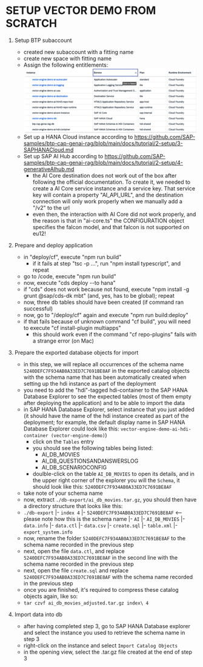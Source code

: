 # SETUP VECTOR DEMO FROM SCRATCH

1. Setup BTP subaccount
   - created new subaccount with a fitting name
   - create new space with fitting name
   - Assign the following entitlements: ![Required entitlements](./images/VectorEngineDemo-Entitlements.png)
   - Set up a HANA Cloud instance according to https://github.com/SAP-samples/btp-cap-genai-rag/blob/main/docs/tutorial/2-setup/3-SAPHANACloud.md
   - Set up SAP AI Hub according to https://github.com/SAP-samples/btp-cap-genai-rag/blob/main/docs/tutorial/2-setup/4-generativeAIhub.md
     - the AI Core destination does not work out of the box after following the official documentation. To create it, we needed to create a AI Core service instance and a service key. That service key will contain a property "AI_API_URL", and the destination connection will only work properly when we manually add a "/v2" to the url
     - even then, the interaction with AI Core did not work properly, and the reason is that in "ai-core.ts" the CONFIGURATION object specifies the falcon model, and that falcon is not supported on eu12!

2. Prepare and deploy application
   - in "deploy/cf", execute "npm run build"
     - if it fails at step "tsc -p ...", run "npm install typescript", and repeat
   - go to /code, execute "npm run build"
   - now, execute "cds deploy --to hana"
   - if "cds" does not work because not found, execute "npm install -g grunt @sap/cds-dk mbt" (and, yes, has to be global); repeat
   - now, three db tables should have been created (if command ran successful)
   - now, go to "/deploy/cf" again and execute "npm run build:deploy"
   - if that fails because of unknown command "cf build", you will need to execute "cf install-plugin multiapps"
       - this should work even if the command "cf repo-plugins" fails with a strange error (on Mac)

3. Prepare the exported database objects for import
   - in this step, we will replace all occurrences of the schema name `5240DEFC7F934AB0A33ED7C7691BE8AF` in the exported catalog objects with the schema name that has been automatically created when setting up the hdi instance as part of the deployment
   - you need to add the "hdi"-tagged hdi-container to the SAP HANA Database Explorer to see the expected tables (most of them empty after deploying the application) and to be able to import the data
   - in SAP HANA Database Explorer, select instance that you just added (it should have the name of the hdi instance created as part of the deployment; for example, the default display name in SAP HANA Database Explorer could look like this: `vector-engine-demo-ai-hdi-container (vector-engine-demo)`)
     - click on the `Tables` entry
     - you should see the following tables being listed:
       - AI_DB_MOVIES
       - AI_DB_QUESTIONSANDANSWERSLOG
       - AI_DB_SCENARIOCONFIG
     - doulble-click on the table `AI_DB_MOVIES` to open its details, and in the upper right corner of the explorer you will the `Schema`, it should look like this: `5240DEFC7F934AB0A33ED7C7691BE8AF`
    - take note of your schema name
   - now, extract `./db-export/ai_db_movies.tar.gz`, you should then have a directory structure that looks like this:
    - `./db-export`
        |- `index 4`
            |- `5240DEFC7F934AB0A33ED7C7691BE8AF` <-- please note how this is the schema name 
                |- `AI`
                    |- `AI_DB_MOVIES`
                        |- `data.info`
                        |- `data.ctl`
                        |- `data.csv`
                        |- `create.sql`
                        |- `table.xml`
                        |- `export_system.info`
   - now, rename the folder `5240DEFC7F934AB0A33ED7C7691BE8AF` to the schema name recorded in the previous step
   - next, open the file `data.ctl`, and replace `5240DEFC7F934AB0A33ED7C7691BE8AF` in the second line with the schema name recorded in the previous step
   - next, open the file `create.sql` and replace `5240DEFC7F934AB0A33ED7C7691BE8AF` with the schema name recorded in the previous step
   - once you are finished, it's required to compress these catalog objects again, like so:
   - `tar czvf ai_db_movies_adjusted.tar.gz index\ 4`

4. Import data into db
   - after having completed step 3, go to SAP HANA Database explorer and select the instance you used to retrieve the schema name in step 3
   - right-click on the instance and select `Import Catalog Objects`
   - in the opening view, select the .tar.gz file created at the end of step 3
